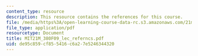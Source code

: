```yaml
---
content_type: resource
description: This resource contains the references for this course.
file: /media/https%3A/open-learning-course-data-rc.s3.amazonaws.com/21m-380-music-and-technology-contemporary-history-and-aesthetics-fall-2009/de95c859cf855416c6a27e5246344320_MIT21M_380F09_lec_referncs.pdf
file_type: application/pdf
resourcetype: Document
title: MIT21M_380F09_lec_referncs.pdf
uid: de95c859-cf85-5416-c6a2-7e5246344320
---
```

